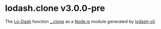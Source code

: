 # lodash.clone v3.0.0-pre

The [Lo-Dash](https://lodash.com/) function [_.clone](http://lodash.com/docs#clone) as a [Node.js](http://nodejs.org/) module generated by [lodash-cli](https://www.npmjs.com/package/lodash-cli).
